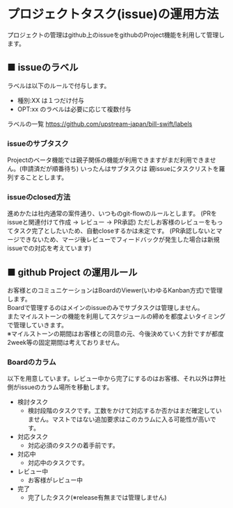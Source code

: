 # プロジェクトタスク(issue)の運用方法

プロジェクトの管理はgithub上のissueをgithubのProject機能を利用して管理します。

## ■ issueのラベル

ラベルは以下のルールで付与します。
- 種別:XX は１つだけ付与
- OPT:xx のラベルは必要に応じて複数付与

ラベルの一覧
https://github.com/upstream-japan/bill-swift/labels


### issueのサブタスク

Projectのベータ機能では親子関係の機能が利用できますがまだ利用できません。(申請済だが順番待ち)
いったんはサブタスクは 親issueにタスクリストを羅列することとします。

### issueのclosed方法

進めかたは社内通常の案件通り、いつものgit-flowのルールとします。
(PRをissueと関連付けて作成 -> レビュー -> PR承認)
ただしお客様のレビューをもってタスク完了としたいため、自動closeするかは未定です。
(PR承認しないとマージできないため、マージ後レビューでフィードバックが発生した場合は新規issueでの対応を考えています)

## ■ github Project の運用ルール

お客様とのコミュニケーションはBoardのViewer(いわゆるKanban方式)で管理します。  
Boardで管理するのはメインのissueのみでサブタスクは管理しません。  
またマイルストーンの機能を利用してスケジュールの締めを都度よいタイミングで管理していきます。  
※マイルストーンの期間はお客様との同意の元、今後決めていく方針ですが都度2week等の固定期間は考えておりません。

### Boardのカラム

以下を用意しています。レビュー中から完了にするのはお客様、それ以外は弊社側がissueのカラム場所を移動します。

- 検討タスク
    - 検討段階のタスクです。工数をかけて対応するか否かはまだ確定していません。マストではない追加要求はこのカラムに入る可能性が高いです。
- 対応タスク
    - 対応必須のタスクの着手前です。
- 対応中
    - 対応中のタスクです。
- レビュー中
    - お客様がレビュー中
- 完了
    - 完了したタスク(※release有無までは管理しません)
